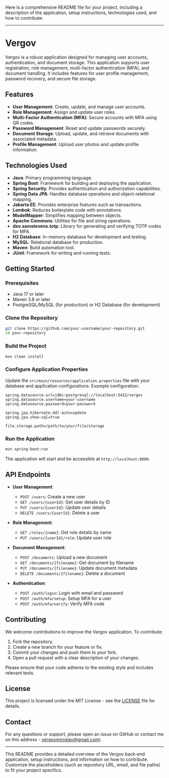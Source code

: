 Here is a comprehensive README file for your project, including a description of the application, setup instructions, technologies used, and how to contribute:

---

# Vergov

Vergov is a robust application designed for managing user accounts, authentication, and document storage. This application supports user registration, role management, multi-factor authentication (MFA), and document handling. It includes features for user profile management, password recovery, and secure file storage.

## Features

- **User Management**: Create, update, and manage user accounts.
- **Role Management**: Assign and update user roles.
- **Multi-Factor Authentication (MFA)**: Secure accounts with MFA using QR codes.
- **Password Management**: Reset and update passwords securely.
- **Document Storage**: Upload, update, and retrieve documents with associated metadata.
- **Profile Management**: Upload user photos and update profile information.

## Technologies Used

- **Java**: Primary programming language.
- **Spring Boot**: Framework for building and deploying the application.
- **Spring Security**: Provides authentication and authorization capabilities.
- **Spring Data JPA**: Handles database operations and object-relational mapping.
- **Jakarta EE**: Provides enterprise features such as transactions.
- **Lombok**: Reduces boilerplate code with annotations.
- **ModelMapper**: Simplifies mapping between objects.
- **Apache Commons**: Utilities for file and string operations.
- **dev.samstevens.totp**: Library for generating and verifying TOTP codes for MFA.
- **H2 Database**: In-memory database for development and testing.
- **MySQL**: Relational database for production.
- **Maven**: Build automation tool.
- **JUnit**: Framework for writing and running tests.

## Getting Started

### Prerequisites

- Java 17 or later
- Maven 3.8 or later
- PostgreSQL/MySQL (for production) or H2 Database (for development)

### Clone the Repository

```bash
git clone https://github.com/your-username/your-repository.git
cd your-repository
```

### Build the Project

```bash
mvn clean install
```

### Configure Application Properties

Update the `src/main/resources/application.properties` file with your database and application configurations. Example configuration:

```properties
spring.datasource.url=jdbc:postgresql://localhost:5432/vergov
spring.datasource.username=your-username
spring.datasource.password=your-password

spring.jpa.hibernate.ddl-auto=update
spring.jpa.show-sql=true

file.storage.path=/path/to/your/file/storage
```

### Run the Application

```bash
mvn spring-boot:run
```

The application will start and be accessible at `http://localhost:8080`.

## API Endpoints

- **User Management**:
  - `POST /users`: Create a new user
  - `GET /users/{userId}`: Get user details by ID
  - `PUT /users/{userId}`: Update user details
  - `DELETE /users/{userId}`: Delete a user

- **Role Management**:
  - `GET /roles/{name}`: Get role details by name
  - `PUT /users/{userId}/role`: Update user role

- **Document Management**:
  - `POST /documents`: Upload a new document
  - `GET /documents/{filename}`: Get document by filename
  - `PUT /documents/{filename}`: Update document metadata
  - `DELETE /documents/{filename}`: Delete a document

- **Authentication**:
  - `POST /auth/login`: Login with email and password
  - `POST /auth/mfa/setup`: Setup MFA for a user
  - `POST /auth/mfa/verify`: Verify MFA code

## Contributing

We welcome contributions to improve the Vergov application. To contribute:

1. Fork the repository.
2. Create a new branch for your feature or fix.
3. Commit your changes and push them to your fork.
4. Open a pull request with a clear description of your changes.

Please ensure that your code adheres to the existing style and includes relevant tests.

## License

This project is licensed under the MIT License - see the [LICENSE](LICENSE) file for details.

## Contact

For any questions or support, please open an issue on GitHub or contact me on this address - vergovmiroslav@gmail.com).

---

This README provides a detailed overview of the Vergov back-end application, setup instructions, and information on how to contribute. Customize the placeholders (such as repository URL, email, and file paths) to fit your project specifics.
